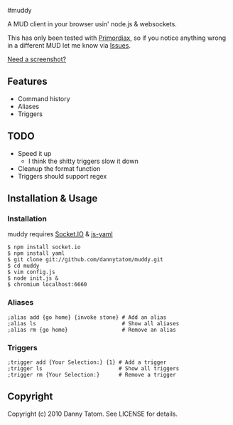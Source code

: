#muddy

A MUD client in your browser usin' node.js & websockets.

This has only been tested with [Primordiax](http://primordiax.com),
so if you notice anything wrong in a different MUD let me know via
[Issues](http://github.com/dannytatom/muddy/issues).

[Need a screenshot?](http://min.us/iB7lo.png)

## Features

- Command history
- Aliases
- Triggers

## TODO

- Speed it up
  - I think the shitty triggers slow it down
- Cleanup the format function
- Triggers should support regex

## Installation & Usage

### Installation

muddy requires [Socket.IO](https://github.com/LearnBoost/Socket.IO-node)
& [js-yaml](https://github.com/visionmedia/js-yaml)

    $ npm install socket.io
    $ npm install yaml
    $ git clone git://github.com/dannytatom/muddy.git
    $ cd muddy
    $ vim config.js
    $ node init.js &
    $ chromium localhost:6660

### Aliases

    ;alias add {go home} {invoke stone} # Add an alias
    ;alias ls                           # Show all aliases
    ;alias rm {go home}                 # Remove an alias

### Triggers

    ;trigger add {Your Selection:} {1} # Add a trigger
    ;trigger ls                        # Show all triggers
    ;trigger rm {Your Selection:}      # Remove a trigger

## Copyright

Copyright (c) 2010 Danny Tatom. See LICENSE for details.
